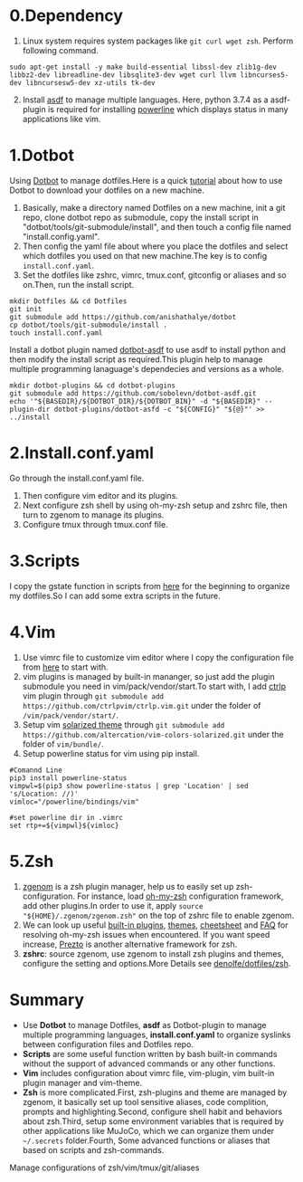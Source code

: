# 0.Dependency
1. Linux system requires system packages like `git curl wget zsh`. Perform following command.

```
sudo apt-get install -y make build-essential libssl-dev zlib1g-dev libbz2-dev libreadline-dev libsqlite3-dev wget curl llvm libncurses5-dev libncursesw5-dev xz-utils tk-dev
```

2. Install [asdf](https://github.com/asdf-vm/asdf) to manage multiple languages. Here, python 3.7.4 as a asdf-plugin is required for installing [powerline](https://github.com/powerline/powerline) which displays status in many applications like vim.

# 1.Dotbot
Using [Dotbot](https://github.com/anishathalye/dotbot) to manage dotfiles.Here is a quick [tutorial](https://www.elliotdenolf.com/posts/bootstrap-your-dotfiles-with-dotbot) about how to use Dotbot to download your dotfiles on a new machine.
1. Basically, make a directory named Dotfiles on a new machine, init a git repo, clone dotbot repo as submodule, copy the install script in "dotbot/tools/git-submodule/install", and then touch a config file named "install.config.yaml".
2. Then config the yaml file about where you place the dotfiles and select which dotfiles you used on that new machine.The key is to config `install.conf.yaml`.
3. Set the dotfiles like zshrc, vimrc, tmux.conf, gitconfig or aliases and so on.Then, run the install script. 

```
mkdir Dotfiles && cd Dotfiles
git init
git submodule add https://github.com/anishathalye/dotbot
cp dotbot/tools/git-submodule/install .
touch install.conf.yaml
```

Install a dotbot plugin named [dotbot-asdf](https://github.com/sobolevn/dotbot-asdf.git) to use asdf to install python and then  modify the install script as required.This plugin help to manage multiple programming lanaguage's dependecies and versions as a whole.

```
mkdir dotbot-plugins && cd dotbot-plugins
git submodule add https://github.com/sobolevn/dotbot-asdf.git
echo '"${BASEDIR}/${DOTBOT_DIR}/${DOTBOT_BIN}" -d "${BASEDIR}" --plugin-dir dotbot-plugins/dotbot-asfd -c "${CONFIG}" "${@}"' >> ../install
```

# 2.Install.conf.yaml
Go through the install.conf.yaml file. 
1. Then configure vim editor and its plugins. 
2. Next configure zsh shell by using oh-my-zsh setup and zshrc file, then turn to zgenom to manage its plugins.
3. Configure tmux through tmux.conf file.


# 3.Scripts
I copy the gstate function in scripts from [here](https://github.com/denolfe/dotfiles/blob/master/scripts/gstate) for the beginning to organize my dotfiles.So I can add some extra scripts in the future. 

# 4.Vim 
1. Use vimrc file to customize vim editor where I copy the configuration file from [here](https://github.com/anishathalye/dotfiles/blob/master/vimrc) to start with.
2. vim plugins is managed by built-in mananger, so just add the plugin submodule you need in vim/pack/vendor/start.To start with, I add [ctrlp](https://github.com/ctrlpvim/ctrlp.vim.git) vim plugin through `git submodule add https://github.com/ctrlpvim/ctrlp.vim.git` under the folder of `/vim/pack/vendor/start/`.
3. Setup vim [solarized theme](https://github.com/altercation/vim-colors-solarized) through `git submodule add https://github.com/altercation/vim-colors-solarized.git` under the folder of `vim/bundle/`.
4. Setup powerline status for vim using pip install.
```
#Comannd Line
pip3 install powerline-status
vimpwl=$(pip3 show powerline-status | grep 'Location' | sed 's/Location: //)'
vimloc="/powerline/bindings/vim"

#set powerline dir in .vimrc
set rtp+=${vimpwl}${vimloc}
```

# 5.Zsh
1. [zgenom](https://github.com/jandamm/zgenom) is a zsh plugin manager, help us to easily set up zsh-configuration. For instance, load [oh-my-zsh](https://github.com/ohmyzsh/ohmyzsh/tree/master) configuration framework, add other plugins.In order to use it, apply `source "${HOME}/.zgenom/zgenom.zsh"` on the top of zshrc file to enable zgenom.
2. We can look up useful [built-in plugins](https://github.com/unixorn/awesome-zsh-plugins), [themes](https://github.com/ohmyzsh/ohmyzsh/wiki/Themes), [cheetsheet](https://github.com/ohmyzsh/ohmyzsh/wiki/Cheatsheet) and [FAQ](https://github.com/ohmyzsh/ohmyzsh/wiki/FAQ#how-do-i-reload-the-zshrc-file) for resolving oh-my-zsh issues when encountered. If you want speed increase, [Prezto](https://github.com/sorin-ionescu/prezto) is another alternative framework for zsh.
3. **zshrc**: source zgenom, use zgenom to install zsh plugins and themes, configure the setting and options.More Details see [denolfe/dotfiles/zsh](https://github.com/denolfe/dotfiles).

# Summary
-  Use **Dotbot** to manage Dotfiles, **asdf** as Dotbot-plugin to manage multiple programming languages, **install.conf.yaml** to organize syslinks between configuration files and Dotfiles repo.
- **Scripts** are some useful function written by bash built-in commands without the support of advanced commands or any other functions.
- **Vim** includes configuration about vimrc file, vim-plugin, vim built-in plugin manager and vim-theme.
- **Zsh** is more complicated.First, zsh-plugins and theme are managed by zgenom, it basically set up tool sensitive aliases, code complition, prompts and highlighting.Second, configure shell habit and behaviors about zsh.Third, setup some environment variables that is required by other applications like MuJoCo, which we can organize them under `~/.secrets` folder.Fourth, Some advanced functions or aliases that based on scripts and zsh-commands.

Manage configurations of zsh/vim/tmux/git/aliases
